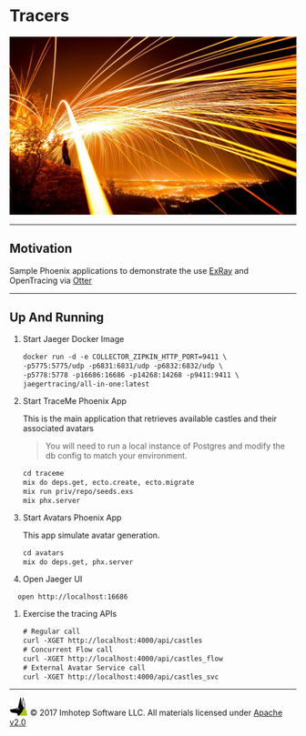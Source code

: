 # Tracers

<div align="center" style="margin-top:20px;">
  <img src="assets/tracer.jpg"/>
</div>

---
## Motivation

 Sample Phoenix applications to demonstrate the use [ExRay](https://github.com/derailed/ex_ray)
 and OpenTracing via [Otter](https://github.com/Bluehouse-Technology/otter)

---
## Up And Running

1. Start Jaeger Docker Image

    ```shell
    docker run -d -e COLLECTOR_ZIPKIN_HTTP_PORT=9411 \
    -p5775:5775/udp -p6831:6831/udp -p6832:6832/udp \
    -p5778:5778 -p16686:16686 -p14268:14268 -p9411:9411 \
    jaegertracing/all-in-one:latest
    ```

1. Start TraceMe Phoenix App

    This is the main application that retrieves available castles and their associated avatars

    > You will need to run a local instance of Postgres and modify the db config to match your environment.

    ```shell
    cd traceme
    mix do deps.get, ecto.create, ecto.migrate
    mix run priv/repo/seeds.exs
    mix phx.server
    ```

1. Start Avatars Phoenix App

    This app simulate avatar generation.

    ```shell
    cd avatars
    mix do deps.get, phx.server

1. Open Jaeger UI

  ```shell
    open http://localhost:16686
  ```

 1. Exercise the tracing APIs

    ```shell
    # Regular call
    curl -XGET http://localhost:4000/api/castles
    # Concurrent Flow call
    curl -XGET http://localhost:4000/api/castles_flow
    # External Avatar Service call
    curl -XGET http://localhost:4000/api/castles_svc
    ```


---
<img src="assets/imhoteplogo.png" width="32" height="auto"/> © 2017 Imhotep Software LLC.
All materials licensed under [Apache v2.0](http://www.apache.org/licenses/LICENSE-2.0)